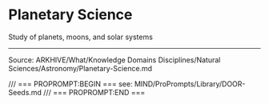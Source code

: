 # Planetary Science

Study of planets, moons, and solar systems

---
Source: ARKHIVE/What/Knowledge Domains Disciplines/Natural Sciences/Astronomy/Planetary-Science.md

/// === PROPROMPT:BEGIN ===
see: MIND/ProPrompts/Library/DOOR-Seeds.md
/// === PROPROMPT:END ===
